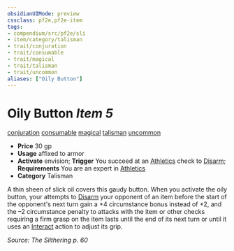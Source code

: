 ```yaml
---
obsidianUIMode: preview
cssclass: pf2e,pf2e-item
tags:
- compendium/src/pf2e/sli
- item/category/talisman
- trait/conjuration
- trait/consumable
- trait/magical
- trait/talisman
- trait/uncommon
aliases: ["Oily Button"]
---
```

# Oily Button *Item 5*  
[conjuration](/rules/traits/conjuration.md)  [consumable](/rules/traits/consumable.md)  [magical](/rules/traits/magical.md)  [talisman](/rules/traits/talisman.md)  [uncommon](/rules/traits/uncommon.md)  

- **Price** 30 gp
- **Usage** affixed to armor
- **Activate** envision; **Trigger** You succeed at an [Athletics](/compendium/skills.md#Athletics) check to [Disarm](/rules/actions/disarm.md); **Requirements** You are an expert in [Athletics](/compendium/skills.md#Athletics)
- **Category** Talisman

A thin sheen of slick oil covers this gaudy button. When you activate the oily button, your attempts to [Disarm](/rules/actions/disarm.md) your opponent of an item before the start of the opponent's next turn gain a +4 circumstance bonus instead of +2, and the –2 circumstance penalty to attacks with the item or other checks requiring a firm grasp on the item lasts until the end of its next turn or until it uses an [Interact](/rules/actions/interact.md) action to adjust its grip.

*Source: The Slithering p. 60*